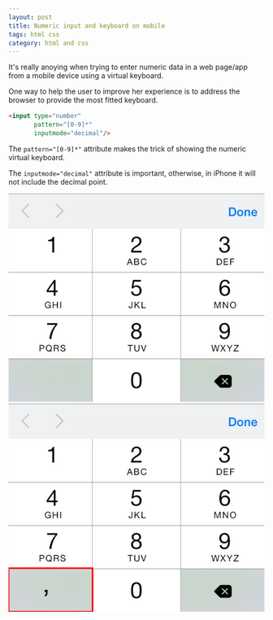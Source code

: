 ```yaml
---
layout: post
title: Numeric input and keyboard on mobile
tags: html css
category: html and css
---
```


It's really anoying when trying to enter numeric data in a web page/app from a mobile device using a virtual keyboard.

One way to help the user to improve her experience is to address the browser to provide the most fitted keyboard. 

```html
<input type="number"
       pattern="[0-9]*"
       inputmode="decimal"/>
```

The ```pattern="[0-9]*"``` attribute makes the trick of showing the numeric virtual keyboard.

The ```inputmode="decimal"``` attribute is important, otherwise, in iPhone it will not include the decimal point.

![Without inputmode attribute](/images/posts/2021-03-15-Numeric-Input/numeric-input-02.jpeg)
![With inputmode attribute](../images/posts/2021-03-15-Numeric-Input/numeric-input-01.jpeg)



